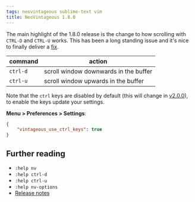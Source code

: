 ```yaml
---
tags: neovintageous sublime-text vim
title: NeoVintageous 1.8.0
---
```


The main highlight of the 1.8.0 release is the change to how scrolling with `CTRL-D` and `CTRL-U` works. This has been a long standing issue and it's nice to finally deliver a [fix](https://github.com/NeoVintageous/NeoVintageous/commit/eb4608631bc0d19b6c784e476ffa19151e0f2e56).

command |   action
------- | --------
`ctrl-d` | scroll window downwards in the buffer
`ctrl-u` | scroll window upwards in the buffer

Note that the `ctrl` keys are disabled by default (this will change in [v2.0.0](https://github.com/NeoVintageous/NeoVintageous/issues/404)), to enable the keys update your settings.

**Menu > Preferences > Settings**:

```json
{
    "vintageous_use_ctrl_keys": true
}
```

## Further reading

* `:help nv`
* `:help ctrl-d`
* `:help ctrl-u`
* `:help nv-options`
* [Release notes](https://github.com/NeoVintageous/NeoVintageous/releases/tag/1.8.0)
